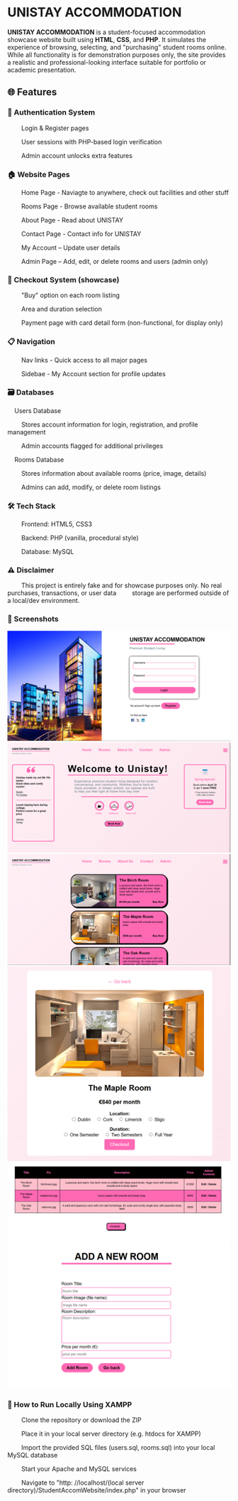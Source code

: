 # UNISTAY ACCOMMODATION
**UNISTAY ACCOMMODATION** is a student-focused accommodation showcase website built using **HTML**, **CSS**, and **PHP**. It simulates the experience of browsing, selecting, and "purchasing" student rooms online. While all functionality is for demonstration purposes only, the site provides a realistic and professional-looking interface suitable for portfolio or academic presentation.

## 🌐 Features
### 🔐 Authentication System

&nbsp;&nbsp;&nbsp;&nbsp;&nbsp;&nbsp;&nbsp;&nbsp;Login & Register pages

&nbsp;&nbsp;&nbsp;&nbsp;&nbsp;&nbsp;&nbsp;&nbsp;User sessions with PHP-based login verification

&nbsp;&nbsp;&nbsp;&nbsp;&nbsp;&nbsp;&nbsp;&nbsp;Admin account unlocks extra features

### 🏠 Website Pages

&nbsp;&nbsp;&nbsp;&nbsp;&nbsp;&nbsp;&nbsp;&nbsp;Home Page - Naviagte to anywhere, check out facilities and other stuff

&nbsp;&nbsp;&nbsp;&nbsp;&nbsp;&nbsp;&nbsp;&nbsp;Rooms Page - Browse available student rooms

&nbsp;&nbsp;&nbsp;&nbsp;&nbsp;&nbsp;&nbsp;&nbsp;About Page - Read about UNISTAY

&nbsp;&nbsp;&nbsp;&nbsp;&nbsp;&nbsp;&nbsp;&nbsp;Contact Page - Contact info for UNISTAY

&nbsp;&nbsp;&nbsp;&nbsp;&nbsp;&nbsp;&nbsp;&nbsp;My Account – Update user details

&nbsp;&nbsp;&nbsp;&nbsp;&nbsp;&nbsp;&nbsp;&nbsp;Admin Page – Add, edit, or delete rooms and users (admin only)

### 🛒 Checkout System (showcase)

&nbsp;&nbsp;&nbsp;&nbsp;&nbsp;&nbsp;&nbsp;&nbsp;"Buy" option on each room listing

&nbsp;&nbsp;&nbsp;&nbsp;&nbsp;&nbsp;&nbsp;&nbsp;Area and duration selection

&nbsp;&nbsp;&nbsp;&nbsp;&nbsp;&nbsp;&nbsp;&nbsp;Payment page with card detail form (non-functional, for display only)

### 📋 Navigation

&nbsp;&nbsp;&nbsp;&nbsp;&nbsp;&nbsp;&nbsp;&nbsp;Nav links - Quick access to all major pages

&nbsp;&nbsp;&nbsp;&nbsp;&nbsp;&nbsp;&nbsp;&nbsp;Sidebae - My Account section for profile updates

### 🗃️ Databases
&nbsp;&nbsp;&nbsp;&nbsp;Users Database

&nbsp;&nbsp;&nbsp;&nbsp;&nbsp;&nbsp;&nbsp;&nbsp;Stores account information for login, registration, and profile management

&nbsp;&nbsp;&nbsp;&nbsp;&nbsp;&nbsp;&nbsp;&nbsp;Admin accounts flagged for additional privileges

&nbsp;&nbsp;&nbsp;&nbsp;Rooms Database

&nbsp;&nbsp;&nbsp;&nbsp;&nbsp;&nbsp;&nbsp;&nbsp;Stores information about available rooms (price, image, details)

&nbsp;&nbsp;&nbsp;&nbsp;&nbsp;&nbsp;&nbsp;&nbsp;Admins can add, modify, or delete room listings

### 🛠️ Tech Stack
&nbsp;&nbsp;&nbsp;&nbsp;&nbsp;&nbsp;&nbsp;&nbsp;Frontend: HTML5, CSS3

&nbsp;&nbsp;&nbsp;&nbsp;&nbsp;&nbsp;&nbsp;&nbsp;Backend: PHP (vanilla, procedural style)

&nbsp;&nbsp;&nbsp;&nbsp;&nbsp;&nbsp;&nbsp;&nbsp;Database: MySQL

### ⚠️ Disclaimer
&nbsp;&nbsp;&nbsp;&nbsp;&nbsp;&nbsp;&nbsp;&nbsp;This project is entirely fake and for showcase purposes only. No real purchases, transactions, or user data &nbsp;&nbsp;&nbsp;&nbsp;&nbsp;&nbsp;&nbsp;&nbsp;storage are performed outside of a local/dev environment.

### 📸 Screenshots
![Login page Screenshot](images/loginPage.png)
![Home page Screenshot](images/homePage.png)
![Rooms page Screenshot](images/roomsPage.png)
![Checkout page Screenshot](images/checkoutPage.png)
![Room Database page Screenshot](images/roomDbPage.png)
![Add room page Screenshot](images/addRoomPage.png)

### 🚀 How to Run Locally Using XAMPP
&nbsp;&nbsp;&nbsp;&nbsp;&nbsp;&nbsp;&nbsp;&nbsp;Clone the repository or download the ZIP

&nbsp;&nbsp;&nbsp;&nbsp;&nbsp;&nbsp;&nbsp;&nbsp;Place it in your local server directory (e.g. htdocs for XAMPP)

&nbsp;&nbsp;&nbsp;&nbsp;&nbsp;&nbsp;&nbsp;&nbsp;Import the provided SQL files (users.sql, rooms.sql) into your local MySQL database

&nbsp;&nbsp;&nbsp;&nbsp;&nbsp;&nbsp;&nbsp;&nbsp;Start your Apache and MySQL services

&nbsp;&nbsp;&nbsp;&nbsp;&nbsp;&nbsp;&nbsp;&nbsp;Navigate to "http: //localhost/(local server directory)/StudentAccomWebsite/index.php" in your browser
